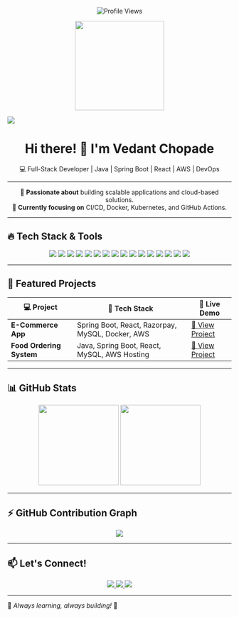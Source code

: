 <p align="center">
  <img src="https://komarev.com/ghpvc/?username=vedant-chopade&color=blueviolet" alt="Profile Views" />
</p>

<p align="center">
  <img src="https://media.giphy.com/media/13HgwGsXF0aiGY/giphy.gif" width="200">
</p>

<img src="https://user-images.githubusercontent.com/74038190/229352453-6f3a4d67-6531-43f5-bcc3-8b8761ad8d32.gif">

<h1 align="center">Hi there! 👋 I'm Vedant Chopade</h1>
<p align="center">
  💻 Full-Stack Developer | Java | Spring Boot | React | AWS | DevOps
</p>

---

<p align="center">
  🚀 <strong>Passionate about</strong> building scalable applications and cloud-based solutions. <br>
  🎯 <strong>Currently focusing on</strong> CI/CD, Docker, Kubernetes, and GitHub Actions.
</p>

---

## 🔥 **Tech Stack & Tools**  
<p align="center">
  <img src="https://img.shields.io/badge/Java-%23007396.svg?style=flat&logo=java&logoColor=white">
  <img src="https://img.shields.io/badge/Spring_Boot-%236DB33F.svg?style=flat&logo=spring-boot&logoColor=white">
  <img src="https://img.shields.io/badge/MySQL-%2300f.svg?style=flat&logo=mysql&logoColor=white">
  <img src="https://img.shields.io/badge/HTML5-%23E34F26.svg?style=flat&logo=html5&logoColor=white">
  <img src="https://img.shields.io/badge/CSS3-%231572B6.svg?style=flat&logo=css3&logoColor=white">
  <img src="https://img.shields.io/badge/JavaScript-%23F7DF1E.svg?style=flat&logo=javascript&logoColor=black">
  <img src="https://img.shields.io/badge/React-%2361DAFB.svg?style=flat&logo=react&logoColor=black">
  <img src="https://img.shields.io/badge/Git-%23F05033.svg?style=flat&logo=git&logoColor=white">
  <img src="https://img.shields.io/badge/GitHub-%23181717.svg?style=flat&logo=github&logoColor=white">
  <img src="https://img.shields.io/badge/GitHub_Actions-%232088FF.svg?style=flat&logo=githubactions&logoColor=white">
  <img src="https://img.shields.io/badge/AWS-%23FF9900.svg?style=flat&logo=amazonaws&logoColor=white">
  <img src="https://img.shields.io/badge/Docker-%230db7ed.svg?style=flat&logo=docker&logoColor=white">
  <img src="https://img.shields.io/badge/Kubernetes-%23326ce5.svg?style=flat&logo=kubernetes&logoColor=white">
  <img src="https://img.shields.io/badge/Swagger-%2385EA2D.svg?style=flat&logo=swagger&logoColor=black">
  <img src="https://img.shields.io/badge/Postman-%23FF6C37.svg?style=flat&logo=postman&logoColor=white">
  <img src="https://img.shields.io/badge/JUnit-%2325A162.svg?style=flat&logo=junit&logoColor=white">
</p>

---

## 🚀 **Featured Projects**
| 💻 Project | 🚀 Tech Stack | 🔗 Live Demo |
|-----------|-------------|-------------|
| **E-Commerce App** | Spring Boot, React, Razorpay, MySQL, Docker, AWS | [🔗 View Project](https://github.com/VedantChopade/ecommerce-app) |
| **Food Ordering System** | Java, Spring Boot, React, MySQL, AWS Hosting | [🔗 View Project](https://github.com/VedantChopade/food-ordering-app) |

---

## 📊 **GitHub Stats**
<p align="center">
  <img height="180em" src="https://github-readme-stats.vercel.app/api?username=vedant-chopade&show_icons=true&theme=dark" />
<!--   <img height="180em" src="https://github-readme-streak-stats.herokuapp.com/?user=vedant-chopade&theme=dark" /> -->
  <img height="180em" src="https://github-readme-stats.vercel.app/api/top-langs/?username=vedant-chopade&layout=compact&langs_count=8&theme=dark" />
</p>

---

## ⚡ **GitHub Contribution Graph**
<p align="center">
  <img src="https://github-readme-activity-graph.vercel.app/graph?username=vedant-chopade&theme=react-dark" />
</p>

---

## 📫 **Let's Connect!**
<p align="center">
  <a href="https://linkedin.com/in/vedantchopade">
    <img src="https://img.shields.io/badge/LinkedIn-%230077B5.svg?style=flat&logo=linkedin&logoColor=white" />
  </a>
  <a href="https://vedantchopade.com">
    <img src="https://img.shields.io/badge/Portfolio-%23000000.svg?style=flat&logo=firefox&logoColor=white" />
  </a>
  <a href="mailto:yourmail@example.com">
    <img src="https://img.shields.io/badge/Email-%23D14836.svg?style=flat&logo=gmail&logoColor=white" />
  </a>
</p>

---

🔹 *Always learning, always building!* 🚀
